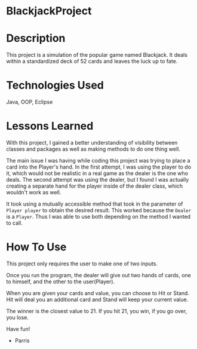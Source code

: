 # BlackjackProject

# Description

This project is a simulation of the popular game named Blackjack. It deals within a standardized deck of 52 cards and leaves the luck up to fate. 

# Technologies Used

Java, OOP, Eclipse

# Lessons Learned

With this project, I gained a better understanding of visibility between classes and packages as well as making methods to do one thing well.

The main issue I was having while coding this project was trying to place a card into the Player's hand. In the first attempt, I was using the player to do it, which would not be realistic in a real game as the dealer is the one who deals. The second attempt was using the dealer, but I found I was actually creating a separate hand for the player inside of the dealer class, which wouldn't work as well.

It took using a mutually accessible method that took in the parameter of `Player player` to obtain the desired result. This worked because the `Dealer` is a `Player`. Thus I was able to use both depending on the method I wanted to call.




# How To Use

This project only requires the user to make one of two inputs.

Once you run the program, the dealer will give out two hands of cards, one to himself, and the other to the user(Player).

When you are given your cards and value, you can choose to Hit or Stand. Hit will deal you an additional card and Stand will keep your current value.

The winner is the closest value to 21. If you hit 21, you win, if you go over, you lose.

Have fun!
- Parris


